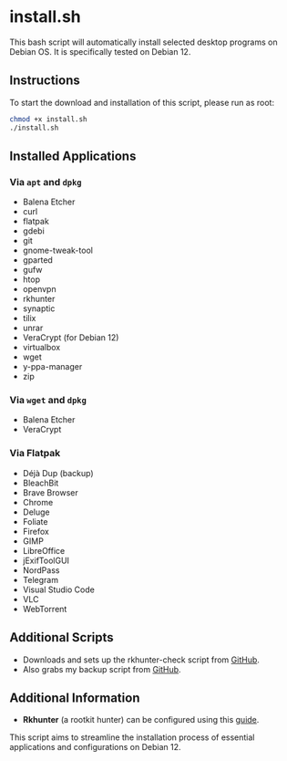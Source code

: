 # install.sh

This bash script will automatically install selected desktop programs on Debian OS. It is specifically tested on Debian 12.

## Instructions

To start the download and installation of this script, please run as root:

```bash
chmod +x install.sh
./install.sh
```

## Installed Applications

### Via `apt` and `dpkg`
- Balena Etcher
- curl
- flatpak
- gdebi
- git
- gnome-tweak-tool
- gparted
- gufw
- htop
- openvpn
- rkhunter
- synaptic
- tilix
- unrar
- VeraCrypt (for Debian 12)
- virtualbox
- wget
- y-ppa-manager
- zip

### Via `wget` and `dpkg`
- Balena Etcher
- VeraCrypt

### Via Flatpak
- Déjà Dup (backup)
- BleachBit
- Brave Browser
- Chrome
- Deluge
- Foliate
- Firefox
- GIMP
- LibreOffice
- jExifToolGUI
- NordPass
- Telegram
- Visual Studio Code
- VLC
- WebTorrent

## Additional Scripts
- Downloads and sets up the rkhunter-check script from [GitHub](https://github.com/AmirIqbal1/rkhunter-script).
- Also grabs my backup script from [GitHub](https://github.com/AmirIqbal1/backup-script).

## Additional Information
- **Rkhunter** (a rootkit hunter) can be configured using this [guide](https://docs.vultr.com/how-to-install-rkhunter-on-debian-10).

This script aims to streamline the installation process of essential applications and configurations on Debian 12.
